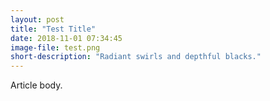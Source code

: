 ```yaml
---
layout: post
title: "Test Title"
date: 2018-11-01 07:34:45
image-file: test.png
short-description: "Radiant swirls and depthful blacks."
---
```


Article body.
